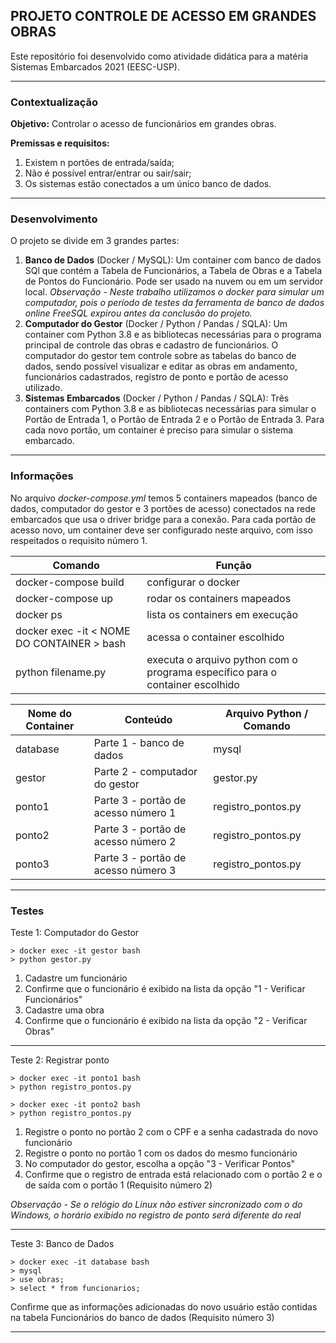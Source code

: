 ## PROJETO CONTROLE DE ACESSO EM GRANDES OBRAS
Este repositório foi desenvolvido como atividade didática para a matéria Sistemas Embarcados 2021 (EESC-USP).

***
### Contextualização
**Objetivo:** Controlar o acesso de funcionários em grandes obras.

**Premissas e requisitos:**
1. Existem n portões de entrada/saída;
1. Não é possível entrar/entrar ou sair/sair;
1. Os sistemas estão conectados a um único banco de dados.
***
### Desenvolvimento

O projeto se divide em 3 grandes partes:

1. **Banco de Dados** (Docker / MySQL): 
Um container com banco de dados SQl que contém a Tabela de Funcionários, a Tabela de Obras e a Tabela de Pontos do Funcionário. Pode ser usado na nuvem ou em um servidor local. *Observação - Neste trabalho utilizamos o docker para simular um computador, pois o período de testes da ferramenta de banco de dados online FreeSQL expirou antes da conclusão do projeto.*
1. **Computador do Gestor** (Docker / Python / Pandas / SQLA):
	Um container com Python 3.8 e as bibliotecas necessárias para o programa principal de controle das obras e cadastro de funcionários. O computador do gestor tem controle sobre as tabelas do banco de dados, sendo possível visualizar e editar as obras em andamento, funcionários cadastrados, registro de ponto e portão de acesso utilizado.
1. **Sistemas Embarcados** (Docker / Python / Pandas / SQLA):
	Três containers com Python 3.8 e as bibliotecas necessárias para simular o Portão de Entrada 1, o Portão de Entrada 2 e o Portão de Entrada 3. Para cada novo portão, um container é preciso para simular o sistema embarcado.
***
### Informações
	
No arquivo *docker-compose.yml* temos 5 containers mapeados (banco de dados, computador do gestor e 3 portões de acesso) conectados na rede embarcados que usa o driver bridge para a conexão. Para cada portão de acesso novo, um container deve ser configurado neste arquivo, com isso respeitados o requisito número 1.

|Comando | Função|
|---|----|
| docker-compose build | configurar o docker |
| docker-compose up | rodar os containers mapeados |
| docker ps | lista os containers em execução |
| docker exec -it < NOME DO CONTAINER > bash | acessa o container escolhido |
| python filename.py | executa o arquivo python com o programa específico para o container escolhido |

| Nome do Container| Conteúdo | Arquivo Python / Comando|
|---|---|---|
| database | Parte 1 - banco de dados | mysql |
| gestor | Parte 2 - computador do gestor | gestor.py|
| ponto1 | Parte 3 - portão de acesso número 1| registro_pontos.py|
| ponto2 | Parte 3 - portão de acesso número 2| registro_pontos.py|
| ponto3 | Parte 3 - portão de acesso número 3| registro_pontos.py|
***
### Testes
Teste 1: Computador do Gestor
```
> docker exec -it gestor bash
> python gestor.py
```
1. Cadastre um funcionário
1. Confirme que o funcionário é exibido na lista da opção "1 - Verificar Funcionários"
1. Cadastre uma obra
1. Confirme que o funcionário é exibido na lista da opção "2 - Verificar Obras"

***
Teste 2: Registrar ponto
```
> docker exec -it ponto1 bash
> python registro_pontos.py
```
```
> docker exec -it ponto2 bash
> python registro_pontos.py
```
1. Registre o ponto no portão 2 com o CPF e a senha cadastrada do novo funcionário
1. Registre o ponto no portão 1 com os dados do mesmo funcionário
1. No computador do gestor, escolha a opção "3 - Verificar Pontos"
1. Confirme que o registro de entrada está relacionado com o portão 2 e o de saída com o portão 1 (Requisito número 2)

*Observação - Se o relógio do Linux não estiver sincronizado com o do Windows, o horário exibido no registro de ponto será diferente do real*

***
Teste 3: Banco de Dados
```
> docker exec -it database bash
> mysql
> use obras;
> select * from funcionarios;
```
Confirme que as informações adicionadas do novo usuário estão contidas na tabela Funcionários do banco de dados (Requisito número 3)
***
